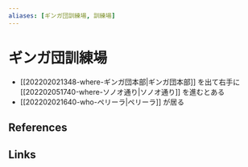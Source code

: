 ```yaml
---
aliases: [ギンガ団訓練場, 訓練場]
---
```

# ギンガ団訓練場

- [[202202021348-where-ギンガ団本部|ギンガ団本部]] を出て右手に [[202202051740-where-ソノオ通り|ソノオ通り]] を進むとある
- [[202202021640-who-ペリーラ|ペリーラ]] が居る

## References



## Links


